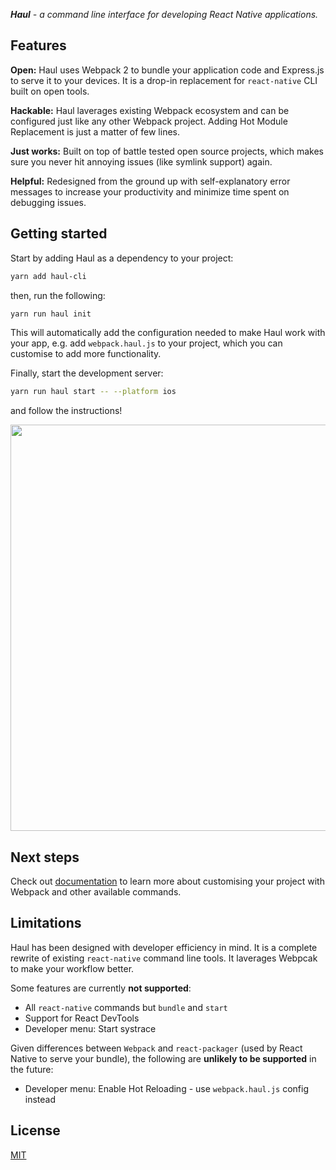 <i><b>Haul</b> - a command line interface for developing React Native applications.</i>

## Features

**Open:** Haul uses Webpack 2 to bundle your application code and Express.js to serve it to your devices. It is a drop-in replacement for `react-native` CLI built on open tools.

**Hackable:** Haul laverages existing Webpack ecosystem and can be configured just like any other Webpack project. Adding Hot Module Replacement is just a matter of few lines.

**Just works:** Built on top of battle tested open source projects, which makes sure you never hit annoying issues (like symlink support) again. 

**Helpful:** Redesigned from the ground up with self-explanatory error messages to increase your productivity and minimize time spent on debugging issues.

## Getting started

Start by adding Haul as a dependency to your project:

```bash
yarn add haul-cli
```

then, run the following:

```bash
yarn run haul init
```

This will automatically add the configuration needed to make Haul work with your app, e.g. add `webpack.haul.js` to your project, which you can customise to add more functionality.

Finally, start the development server:

```bash
yarn run haul start -- --platform ios
```

and follow the instructions!

<img width="650" src="https://cloud.githubusercontent.com/assets/2464966/24395888/8957aba8-13a1-11e7-96a3-70d34d4b5069.png" />

## Next steps

Check out [documentation](./docs/Readme.md) to learn more about customising your project with Webpack and other available commands. 

## Limitations

Haul has been designed with developer efficiency in mind. It is a complete rewrite of existing `react-native` command line tools. It laverages Webpcak to make your workflow better.

Some features are currently **not supported**:

  - All `react-native` commands but `bundle` and `start` 
  - Support for React DevTools
  - Developer menu: Start systrace
  
Given differences between `Webpack` and `react-packager` (used by React Native to serve your bundle), the following are **unlikely to be supported** in the future:

  - Developer menu: Enable Hot Reloading - use `webpack.haul.js` config instead

## License

[MIT](./LICENSE.md)
